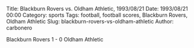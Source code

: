Title: Blackburn Rovers vs. Oldham Athletic, 1993/08/21
Date: 1993/08/21 00:00
Category: sports
Tags: football, football scores, Blackburn Rovers, Oldham Athletic
Slug: blackburn-rovers-vs-oldham-athletic
Author: carbonero


Blackburn Rovers 1 - 0 Oldham Athletic
